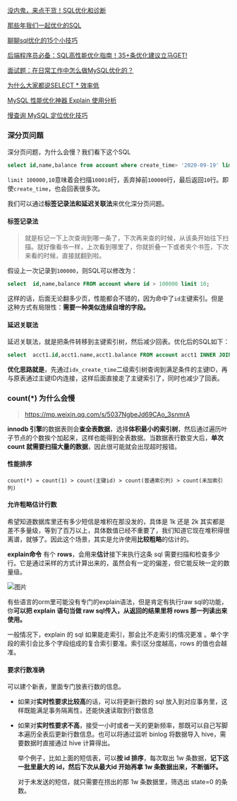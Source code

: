 [没内鬼，来点干货！SQL优化和诊断](https://juejin.cn/post/6844904135964229646)

[那些年我们一起优化的SQL](https://mp.weixin.qq.com/s/sPO-6ULwIfUexLY3V4acBg)

[聊聊sql优化的15个小技巧 ](https://cloud.tencent.com/developer/article/1899907)

[后端程序员必备：SQL高性能优化指南！35+条优化建议立马GET! ](https://mp.weixin.qq.com/s?__biz=Mzg2OTA0Njk0OA==&mid=2247488618&idx=1&sn=e70a31865b5eadcb151f439004a4dd72&chksm=cea25ba1f9d5d2b795222ba90e0326618d649e858ec23e9c7360f90fbfc23a7786c33bff9556&token=1647609083&lang=zh_CN#rd)

[面试题：在日常工作中怎么做MySQL优化的？](https://mp.weixin.qq.com/s/AuDUJs35dBVLenSuT4RCWQ)

[为什么大家都说SELECT * 效率低](https://blog.csdn.net/qq_39390545/article/details/106766965)

[MySQL 性能优化神器 Explain 使用分析](https://segmentfault.com/a/1190000008131735)

[慢查询 MySQL 定位优化技巧](https://mp.weixin.qq.com/s/77pCwiyfOrZn-zsv7cFaWA)



### 深分页问题

深分页问题，为什么会慢？我们看下这个SQL

```sql
select id,name,balance from account where create_time> '2020-09-19' limit 100000,10;
```

`limit 100000,10`意味着会扫描`100010`行，丢弃掉前`100000`行，最后返回`10`行。即使`create_time`，也会回表很多次。

我们可以通过**标签记录法和延迟关联法**来优化深分页问题。



#### 标签记录法

> 就是标记一下上次查询到哪一条了，下次再来查的时候，从该条开始往下扫描。就好像看书一样，上次看到哪里了，你就折叠一下或者夹个书签，下次来看的时候，直接就翻到啦。

假设上一次记录到`100000`，则SQL可以修改为：

```sql
select  id,name,balance FROM account where id > 100000 limit 10;
```

这样的话，后面无论翻多少页，性能都会不错的，因为命中了`id`主键索引。但是这种方式有局限性：**需要一种类似连续自增的字段。**



#### 延迟关联法

延迟关联法，就是把条件转移到主键索引树，然后减少回表。优化后的SQL如下：

```sql
select  acct1.id,acct1.name,acct1.balance FROM account acct1 INNER JOIN (SELECT a.id FROM account a WHERE a.create_time > '2020-09-19' limit 100000, 10) AS acct2 on acct1.id= acct2.id;
```

**优化思路就是**，先通过`idx_create_time`二级索引树查询到满足条件的主键ID，再与原表通过主键ID内连接，这样后面直接走了主键索引了，同时也减少了回表。



### count(*) 为什么会慢

> https://mp.weixin.qq.com/s/5037NgbeJd69CAo_3snmrA

**innodb 引擎**的数据表则会**查全表数据**，选择**体积最小的索引树**，然后通过遍历叶子节点的个数挨个加起来，这样也能得到全表数据。当数据表行数变大后，**单次 count 就需要扫描大量的数据**，因此很可能就会出现超时报错。



#### **性能排序**

```mysql
count(*) ≈ count(1) > count(主键id) > count(普通索引列) > count(未加索引列)
```



#### **允许粗略估计行数**

希望知道数据库里还有多少短信是堆积在那没发的，具体是 1k 还是 2k 其实都是差不多量级，等到了百万以上，具体数值已经不重要了，我们知道它现在堆积得很离谱，就够了。因此这个场景，其实是允许使用**比较粗略**的估计的。

**explain命令** 有个 **rows**，会用来**估计**接下来执行这条 sql 需要扫描和检查多少行。它是通过采样的方式计算出来的，虽然会有一定的偏差，但它能反映一定的数量级。

![图片](https://img-note.langyastudio.com/202208310946048.png?x-oss-process=style/watermark)

有些语言的orm里可能没有专门的explain语法，但是肯定有执行raw sql的功能，你**可以把 explain 语句当做 raw sql传入，从返回的结果里将 rows 那一列读出来使用。**

一般情况下，explain 的 sql 如果能走索引，那会比不走索引的情况更准 。单个字段的索引会比多个字段组成的复合索引要准。索引区分度越高，rows 的值也会越准。



#### 要求行数准确

可以建个新表，里面专门放表行数的信息。

- 如果对**实时性要求比较高**的话，可以将更新行数的 sql 放入到对应事务里，这样既能满足事务隔离性，还能快速读取到行数信息

- 如果对**实时性要求不高**，接受一小时或者一天的更新频率，那既可以自己写脚本遍历全表后更新行数信息。也可以将通过监听 binlog 将数据导入 hive，需要数据时直接通过 hive 计算得出。

  举个例子，比如上面的短信表，可以**按 id 排序**，每次取出 1w 条数据，**记下这一批里最大的 id，然后下次从最大id 开始再拿 1w 条数据出来，不断循环。**

  对于未发送的短信，就只需要在捞出的那 1w 条数据里，筛选出 state=0 的条数。
